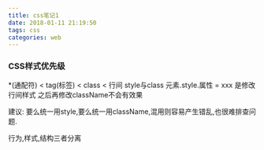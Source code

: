 ```yaml
---
title: css笔记1
date: 2018-01-11 21:19:50
tags: css
categories: web
---
```


### CSS样式优先级
*(通配符) < tag(标签) < class < 行间
style与class
元素.style.属性 = xxx 是修改行间样式
之后再修改className不会有效果

建议:
要么统一用style,要么统一用className,混用则容易产生错乱,也很难排查问题.

行为,样式,结构三者分离